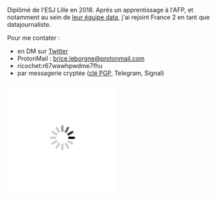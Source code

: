 Diplômé de l'ESJ Lille en 2018. Après un apprentissage à l'AFP, et notamment au sein de [leur équipe data](https://interactive.afp.com/), j'ai rejoint  France 2 en tant que datajournaliste.

Pour me contater : 
- en DM sur [Twitter](http://www.twitter.com/BriceLeBorgne)
- ProtonMail : brice.leborgne@protonmail.com
- ricochet:r67wawhpwdme7fhu
- par messagerie cryptée ([clé PGP](/files/Brice_Le_Borgne_pub.asc), Telegram, Signal)


![](/files/loading.gif)
